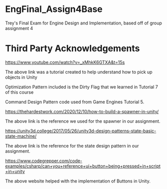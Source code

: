 # EngFinal_Assign4Base

Trey's Final Exam for Engine Design and Implementation, based off of group assignment 4



# Third Party Acknowledgements



https://www.youtube.com/watch?v=_xMhkK6GTXA&t=15s

The above link was a tutorial created to help understand how to pick up objects in Unity

Optimization Pattern included is the Dirty Flag that we learned in Tutorial 7 of this course

Command Design Pattern code used from Game Engines Tutorial 5.

https://thehardestwork.com/2020/12/10/how-to-build-a-spawner-in-unity/

The above link is the reference we used for the spawner in our assignment.

https://unity3d.college/2017/05/26/unity3d-design-patterns-state-basic-state-machine/

The above link is the reference for the state design pattern in our assignment.

https://www.codegrepper.com/code-examples/csharp/can+you+reference+ui+button+being+pressed+in+script+in+unity

The above website helped with the implementation of Buttons in Unity.
